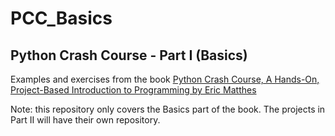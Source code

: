 # PCC_Basics
## Python Crash Course - Part I (Basics)
Examples and exercises from the book [Python Crash Course, A Hands-On, Project-Based Introduction to Programming by Eric Matthes](https://nostarch.com/pythoncrashcourse2e)

Note: this repository only covers the Basics part of the book. The projects in Part II will have their own repository.
